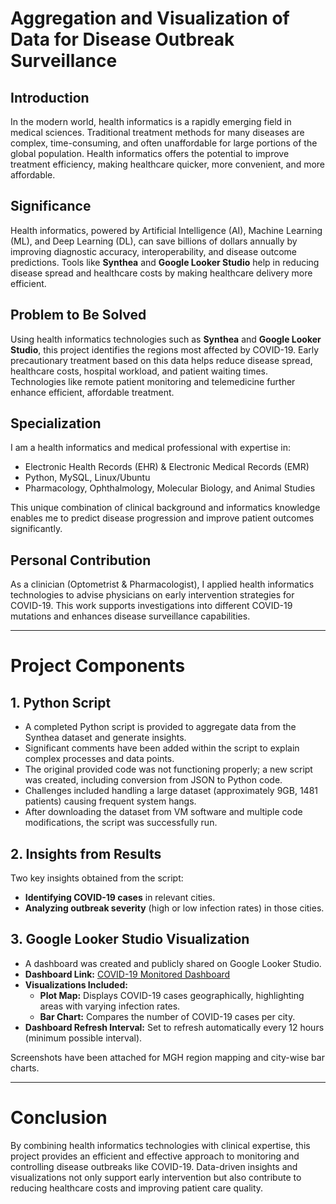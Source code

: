 # Aggregation and Visualization of Data for Disease Outbreak Surveillance

## Introduction
In the modern world, health informatics is a rapidly emerging field in medical sciences. Traditional treatment methods for many diseases are complex, time-consuming, and often unaffordable for large portions of the global population. Health informatics offers the potential to improve treatment efficiency, making healthcare quicker, more convenient, and more affordable.

## Significance
Health informatics, powered by Artificial Intelligence (AI), Machine Learning (ML), and Deep Learning (DL), can save billions of dollars annually by improving diagnostic accuracy, interoperability, and disease outcome predictions. Tools like **Synthea** and **Google Looker Studio** help in reducing disease spread and healthcare costs by making healthcare delivery more efficient.

## Problem to Be Solved
Using health informatics technologies such as **Synthea** and **Google Looker Studio**, this project identifies the regions most affected by COVID-19. Early precautionary treatment based on this data helps reduce disease spread, healthcare costs, hospital workload, and patient waiting times. Technologies like remote patient monitoring and telemedicine further enhance efficient, affordable treatment.

## Specialization
I am a health informatics and medical professional with expertise in:
- Electronic Health Records (EHR) & Electronic Medical Records (EMR)
- Python, MySQL, Linux/Ubuntu
- Pharmacology, Ophthalmology, Molecular Biology, and Animal Studies

This unique combination of clinical background and informatics knowledge enables me to predict disease progression and improve patient outcomes significantly.

## Personal Contribution
As a clinician (Optometrist & Pharmacologist), I applied health informatics technologies to advise physicians on early intervention strategies for COVID-19. This work supports investigations into different COVID-19 mutations and enhances disease surveillance capabilities.

---

# Project Components

## 1. Python Script
- A completed Python script is provided to aggregate data from the Synthea dataset and generate insights.
- Significant comments have been added within the script to explain complex processes and data points.
- The original provided code was not functioning properly; a new script was created, including conversion from JSON to Python code.
- Challenges included handling a large dataset (approximately 9GB, 1481 patients) causing frequent system hangs.
- After downloading the dataset from VM software and multiple code modifications, the script was successfully run.

## 2. Insights from Results
Two key insights obtained from the script:
- **Identifying COVID-19 cases** in relevant cities.
- **Analyzing outbreak severity** (high or low infection rates) in those cities.

## 3. Google Looker Studio Visualization
- A dashboard was created and publicly shared on Google Looker Studio.
- **Dashboard Link:** [COVID-19 Monitored Dashboard](https://lookerstudio.google.com/s/pQ_eoC8BB9U)
- **Visualizations Included:**
  - **Plot Map:** Displays COVID-19 cases geographically, highlighting areas with varying infection rates.
  - **Bar Chart:** Compares the number of COVID-19 cases per city.
- **Dashboard Refresh Interval:** Set to refresh automatically every 12 hours (minimum possible interval).

Screenshots have been attached for MGH region mapping and city-wise bar charts.

---

# Conclusion
By combining health informatics technologies with clinical expertise, this project provides an efficient and effective approach to monitoring and controlling disease outbreaks like COVID-19. Data-driven insights and visualizations not only support early intervention but also contribute to reducing healthcare costs and improving patient care quality.
